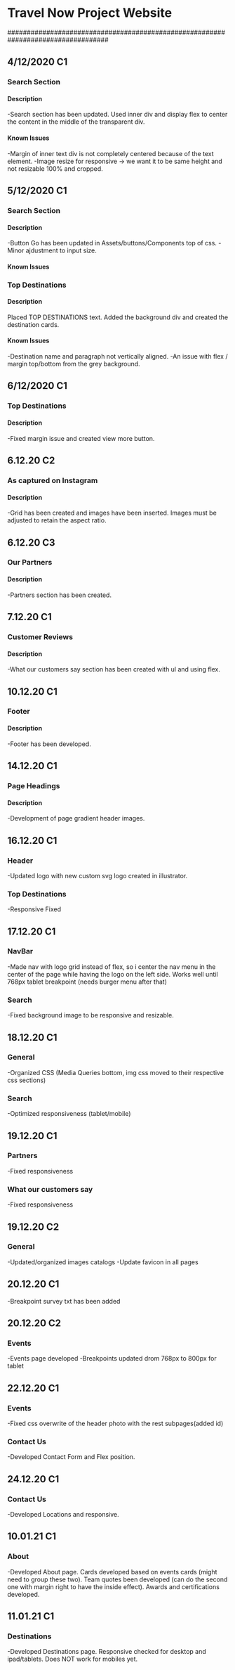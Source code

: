 # Travel Now Project Website
##################################################################################

## 4/12/2020 C1

### Search Section 
#### Description 
-Search section has been updated. Used inner div and display flex to center the content in the middle
of the transparent div.
#### Known Issues
-Margin of inner text div is not completely centered because of the text element.
-Image resize for responsive -> we want it to be same height and not resizable 100% and cropped.


## 5/12/2020 C1

### Search Section 
#### Description
-Button Go has been updated in Assets/buttons/Components top of css.
-Minor ajdustment to input size.
#### Known Issues

### Top Destinations 
#### Description
Placed TOP DESTINATIONS text. Added the background div and created the destination cards.
#### Known Issues
-Destination name and paragraph not vertically aligned.
-An issue with flex / margin top/bottom from the grey background.

## 6/12/2020 C1

### Top Destinations 
#### Description
-Fixed margin issue and created view more button.

## 6.12.20 C2

### As captured on Instagram
#### Description
-Grid has been created and images have been inserted. Images must be adjusted to retain the aspect ratio.

## 6.12.20 C3

### Our Partners
#### Description
-Partners section has been created.

## 7.12.20 C1

### Customer Reviews
#### Description
-What our customers say section has been created with ul and using flex.

## 10.12.20 C1

### Footer
#### Description
-Footer has been developed.

## 14.12.20 C1 

### Page Headings
#### Description
-Development of page gradient header images.

## 16.12.20 C1

### Header
-Updated logo with new custom svg logo created in illustrator.
### Top Destinations
-Responsive Fixed

## 17.12.20 C1

### NavBar 
-Made nav with logo grid instead of flex, so i center the nav menu in the center of the page while having the logo on the left side. Works well until 768px tablet breakpoint (needs burger menu after that)
### Search
-Fixed background image to be responsive and resizable.

## 18.12.20 C1

### General
-Organized CSS (Media Queries bottom, img css moved to their respective css sections)
### Search
-Optimized responsiveness  (tablet/mobile)

## 19.12.20 C1

### Partners
-Fixed responsiveness 
### What our customers say
-Fixed responsiveness

## 19.12.20 C2

### General 
-Updated/organized images catalogs
-Update favicon in all pages

## 20.12.20 C1
-Breakpoint survey txt has been added

## 20.12.20 C2 

### Events 
-Events page developed
-Breakpoints updated drom 768px to 800px for tablet

## 22.12.20 C1

### Events
-Fixed css overwrite of the header photo with the rest subpages(added id)

### Contact Us
-Developed Contact Form and Flex position.

## 24.12.20 C1

### Contact Us
-Developed Locations and responsive.

## 10.01.21 C1 

### About
-Developed About page. Cards developed based on events cards (might need to group these two). Team quotes been developed (can do the second one with margin right to have the inside effect). Awards and certifications developed.

## 11.01.21 C1

### Destinations

-Developed Destinations page. Responsive checked for desktop and ipad/tablets. Does NOT work for mobiles yet.